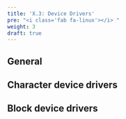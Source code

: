 ```yaml
---
title: 'X.3: Device Drivers'
pre: "<i class='fab fa-linux'></i> "
weight: 3
draft: true
---
```


## General

## Character device drivers

## Block device drivers
